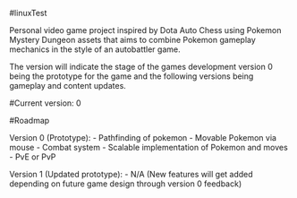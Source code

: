 #linuxTest

Personal video game project inspired by Dota Auto Chess using Pokemon Mystery Dungeon assets that aims to combine Pokemon gameplay mechanics in the style of an autobattler game.

The version will indicate the stage of the games development version 0 being the prototype for the game and the following versions being gameplay and content updates.

#Current version: 0

#Roadmap

Version 0 (Prototype):
    - Pathfinding of pokemon
    - Movable Pokemon via mouse
    - Combat system
    - Scalable implementation of Pokemon and moves
    - PvE or PvP

Version 1 (Updated prototype):
    - N/A (New features will get added depending on future game design through
    version 0 feedback)
